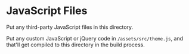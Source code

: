 # JavaScript Files

Put any third-party JavaScript files in this directory.

Put any custom JavaScript or jQuery code in `/assets/src/theme.js`, and that'll get compiled to this directory in the build process.
